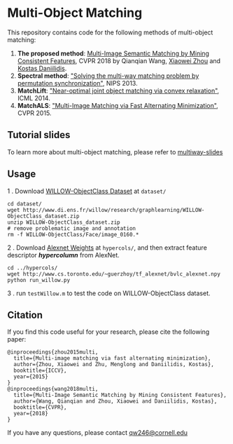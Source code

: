 # 

# Multi-Object Matching
This repository contains code for the following methods of multi-object matching:

1. **The proposed method**: [Multi-Image Semantic Matching by Mining Consistent Features](https://arxiv.org/abs/1711.07641), CVPR 2018 by Qianqian Wang, [Xiaowei Zhou](http://www.cad.zju.edu.cn/home/xzhou/) and [Kostas Daniilidis](http://www.cis.upenn.edu/~kostas/).
2. **Spectral method**: ["Solving the multi-way
matching problem by permutation synchronization"](http://people.cs.uchicago.edu/~risi/papers/PachauriKondorSinghNIPS2013.pdf), NIPS 2013.
3. **MatchLift**: ["Near-optimal joint object
matching via convex relaxation"](http://proceedings.mlr.press/v32/chend14.pdf), ICML 2014.
4. **MatchALS**: ["Multi-Image Matching via Fast Alternating Minimization"](http://www.cis.upenn.edu/~kostas/mypub.dir/xiaowei15iccv.pdf), CVPR 2015.

## Tutorial slides
To learn more about multi-object matching, please refer to [multiway-slides](https://www.dropbox.com/s/qsun5g4snw7jo5y/multiway-release.pdf?dl=0)

## Usage
1 . Download [WILLOW-ObjectClass Dataset](http://www.di.ens.fr/willow/research/graphlearning/) at ```dataset/```
```
cd dataset/
wget http://www.di.ens.fr/willow/research/graphlearning/WILLOW-ObjectClass_dataset.zip
unzip WILLOW-ObjectClass_dataset.zip
# remove problematic image and annotation
rm -f WILLOW-ObjectClass/Face/image_0160.*
```
2 . Download [Alexnet Weights](http://www.cs.toronto.edu/~guerzhoy/tf_alexnet/bvlc_alexnet.npy) at ```hypercols/```, and then extract feature descriptor ***hypercolumn*** from AlexNet.
```
cd ../hypercols/
wget http://www.cs.toronto.edu/~guerzhoy/tf_alexnet/bvlc_alexnet.npy
python run_willow.py
```
3 . run ```testWillow.m``` to test the code on WILLOW-ObjectClass dataset.

## Citation
If you find this code useful for your research, please cite the following paper:
```
@inproceedings{zhou2015multi,
  title={Multi-image matching via fast alternating minimization},
  author={Zhou, Xiaowei and Zhu, Menglong and Daniilidis, Kostas},
  booktitle={ICCV},
  year={2015}
}
@inproceedings{wang2018multi,
  title={Multi-Image Semantic Matching by Mining Consistent Features},
  author={Wang, Qianqian and Zhou, Xiaowei and Daniilidis, Kostas},
  booktitle={CVPR},
  year={2018}
}
```
If you have any questions, please contact qw246@cornell.edu




